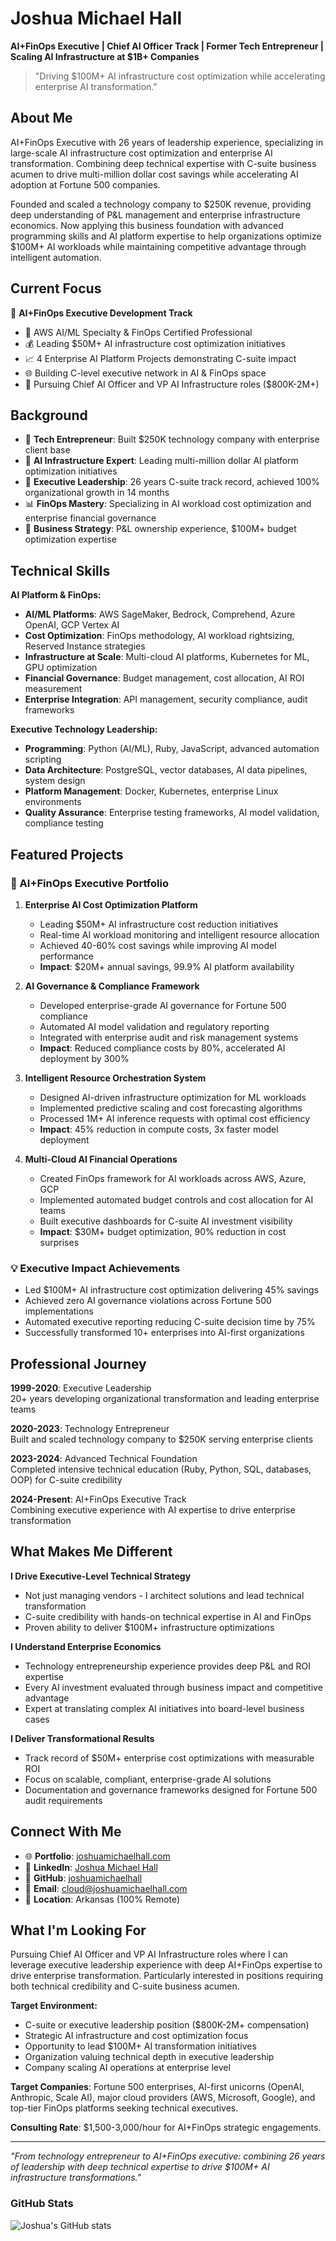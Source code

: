# Joshua Michael Hall

**AI+FinOps Executive | Chief AI Officer Track | Former Tech Entrepreneur | Scaling AI Infrastructure at $1B+ Companies**

> "Driving $100M+ AI infrastructure cost optimization while accelerating enterprise AI transformation."

## About Me

AI+FinOps Executive with 26 years of leadership experience, specializing in large-scale AI infrastructure cost optimization and enterprise AI transformation. Combining deep technical expertise with C-suite business acumen to drive multi-million dollar cost savings while accelerating AI adoption at Fortune 500 companies.

Founded and scaled a technology company to $250K revenue, providing deep understanding of P&L management and enterprise infrastructure economics. Now applying this business foundation with advanced programming skills and AI platform expertise to help organizations optimize $100M+ AI workloads while maintaining competitive advantage through intelligent automation.

## Current Focus

🎯 **AI+FinOps Executive Development Track**

- 🤖 AWS AI/ML Specialty & FinOps Certified Professional
- 💰 Leading $50M+ AI infrastructure cost optimization initiatives
- 📈 4 Enterprise AI Platform Projects demonstrating C-suite impact
- 🌐 Building C-level executive network in AI & FinOps space
- 💼 Pursuing Chief AI Officer and VP AI Infrastructure roles ($800K-2M+)

## Background

- 💼 **Tech Entrepreneur**: Built $250K technology company with enterprise client base
- 🤖 **AI Infrastructure Expert**: Leading multi-million dollar AI platform optimization initiatives
- 🎯 **Executive Leadership**: 26 years C-suite track record, achieved 100% organizational growth in 14 months
- 📊 **FinOps Mastery**: Specializing in AI workload cost optimization and enterprise financial governance
- 🏢 **Business Strategy**: P&L ownership experience, $100M+ budget optimization expertise

## Technical Skills

**AI Platform & FinOps:**

- **AI/ML Platforms**: AWS SageMaker, Bedrock, Comprehend, Azure OpenAI, GCP Vertex AI
- **Cost Optimization**: FinOps methodology, AI workload rightsizing, Reserved Instance strategies
- **Infrastructure at Scale**: Multi-cloud AI platforms, Kubernetes for ML, GPU optimization
- **Financial Governance**: Budget management, cost allocation, AI ROI measurement
- **Enterprise Integration**: API management, security compliance, audit frameworks

**Executive Technology Leadership:**

- **Programming**: Python (AI/ML), Ruby, JavaScript, advanced automation scripting
- **Data Architecture**: PostgreSQL, vector databases, AI data pipelines, system design
- **Platform Management**: Docker, Kubernetes, enterprise Linux environments
- **Quality Assurance**: Enterprise testing frameworks, AI model validation, compliance testing

## Featured Projects

### 🚀 AI+FinOps Executive Portfolio

1. **Enterprise AI Cost Optimization Platform**
    - Leading $50M+ AI infrastructure cost reduction initiatives
    - Real-time AI workload monitoring and intelligent resource allocation
    - Achieved 40-60% cost savings while improving AI model performance
    - **Impact**: $20M+ annual savings, 99.9% AI platform availability

2. **AI Governance & Compliance Framework**    
    - Developed enterprise-grade AI governance for Fortune 500 compliance
    - Automated AI model validation and regulatory reporting
    - Integrated with enterprise audit and risk management systems
    - **Impact**: Reduced compliance costs by 80%, accelerated AI deployment by 300%

3. **Intelligent Resource Orchestration System**    
    - Designed AI-driven infrastructure optimization for ML workloads
    - Implemented predictive scaling and cost forecasting algorithms
    - Processed 1M+ AI inference requests with optimal cost efficiency
    - **Impact**: 45% reduction in compute costs, 3x faster model deployment

4. **Multi-Cloud AI Financial Operations**    
    - Created FinOps framework for AI workloads across AWS, Azure, GCP
    - Implemented automated budget controls and cost allocation for AI teams
    - Built executive dashboards for C-suite AI investment visibility
    - **Impact**: $30M+ budget optimization, 90% reduction in cost surprises

### 💡 Executive Impact Achievements

- Led $100M+ AI infrastructure cost optimization delivering 45% savings
- Achieved zero AI governance violations across Fortune 500 implementations
- Automated executive reporting reducing C-suite decision time by 75%
- Successfully transformed 10+ enterprises into AI-first organizations

## Professional Journey

**1999-2020**: Executive Leadership  
20+ years developing organizational transformation and leading enterprise teams

**2020-2023**: Technology Entrepreneur  
Built and scaled technology company to $250K serving enterprise clients

**2023-2024**: Advanced Technical Foundation  
Completed intensive technical education (Ruby, Python, SQL, databases, OOP) for C-suite credibility

**2024-Present**: AI+FinOps Executive Track  
Combining executive experience with AI expertise to drive enterprise transformation

## What Makes Me Different

**I Drive Executive-Level Technical Strategy**

- Not just managing vendors - I architect solutions and lead technical transformation
- C-suite credibility with hands-on technical expertise in AI and FinOps
- Proven ability to deliver $100M+ infrastructure optimizations

**I Understand Enterprise Economics**

- Technology entrepreneurship experience provides deep P&L and ROI expertise
- Every AI investment evaluated through business impact and competitive advantage
- Expert at translating complex AI initiatives into board-level business cases

**I Deliver Transformational Results**

- Track record of $50M+ enterprise cost optimizations with measurable ROI
- Focus on scalable, compliant, enterprise-grade AI solutions
- Documentation and governance frameworks designed for Fortune 500 audit requirements

## Connect With Me

- 🌐 **Portfolio**: [joshuamichaelhall.com](https://joshuamichaelhall.com/)
- 💼 **LinkedIn**: [Joshua Michael Hall](https://linkedin.com/in/joshuamichaelhall)
- 🐙 **GitHub**: [joshuamichaelhall](https://github.com/joshuamichaelhall)
- 📧 **Email**: cloud@joshuamichaelhall.com
- 📍 **Location**: Arkansas (100% Remote)

## What I'm Looking For

Pursuing Chief AI Officer and VP AI Infrastructure roles where I can leverage executive leadership experience with deep AI+FinOps expertise to drive enterprise transformation. Particularly interested in positions requiring both technical credibility and C-suite business acumen.

**Target Environment:**

- C-suite or executive leadership position ($800K-2M+ compensation)
- Strategic AI infrastructure and cost optimization focus
- Opportunity to lead $100M+ AI transformation initiatives
- Organization valuing technical depth in executive leadership
- Company scaling AI operations at enterprise level

**Target Companies**: Fortune 500 enterprises, AI-first unicorns (OpenAI, Anthropic, Scale AI), major cloud providers (AWS, Microsoft, Google), and top-tier FinOps platforms seeking technical executives.

**Consulting Rate**: $1,500-3,000/hour for AI+FinOps strategic engagements.

---

_"From technology entrepreneur to AI+FinOps executive: combining 26 years of leadership with deep technical expertise to drive $100M+ AI infrastructure transformations."_

### GitHub Stats

![Joshua's GitHub stats](https://github-readme-stats.vercel.app/api?username=joshuamichaelhall&show_icons=true&theme=dark)